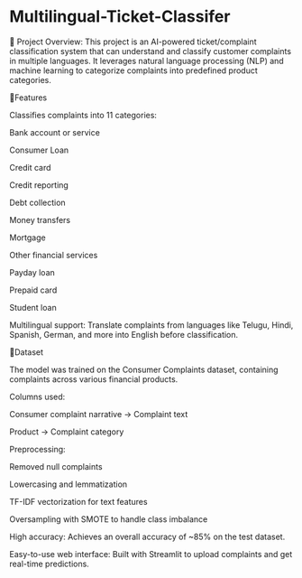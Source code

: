 # Multilingual-Ticket-Classifer
🔹 Project Overview:
This project is an AI-powered ticket/complaint classification system that can understand and classify customer complaints in multiple languages. It leverages natural language processing (NLP) and machine learning to categorize complaints into predefined product categories.

🔹Features

Classifies complaints into 11 categories:

Bank account or service

Consumer Loan

Credit card

Credit reporting

Debt collection

Money transfers

Mortgage

Other financial services

Payday loan

Prepaid card

Student loan

Multilingual support: Translate complaints from languages like Telugu, Hindi, Spanish, German, and more into English before classification.

🔹Dataset

The model was trained on the Consumer Complaints dataset, containing complaints across various financial products.

Columns used:

Consumer complaint narrative → Complaint text

Product → Complaint category

Preprocessing:

Removed null complaints

Lowercasing and lemmatization

TF-IDF vectorization for text features

Oversampling with SMOTE to handle class imbalance

High accuracy: Achieves an overall accuracy of ~85% on the test dataset.

Easy-to-use web interface: Built with Streamlit to upload complaints and get real-time predictions.
